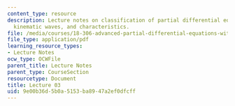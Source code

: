 ```yaml
---
content_type: resource
description: Lecture notes on classification of partial differential equations, examples,
  kinematic waves, and characteristics.
file: /media/courses/18-306-advanced-partial-differential-equations-with-applications-fall-2009/9e00b36d5b0a5153ba8947a2ef0dfcff_MIT18_306f09_lec03.pdf
file_type: application/pdf
learning_resource_types:
- Lecture Notes
ocw_type: OCWFile
parent_title: Lecture Notes
parent_type: CourseSection
resourcetype: Document
title: Lecture 03
uid: 9e00b36d-5b0a-5153-ba89-47a2ef0dfcff
---
```


